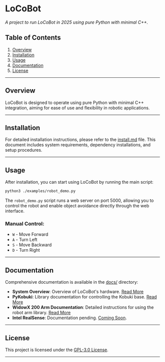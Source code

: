 # **LoCoBot**

*A project to run LoCoBot in 2025 using pure Python with minimal C++.*

## **Table of Contents**

1. [Overview](#overview)
2. [Installation](#installation)
3. [Usage](#usage)
4. [Documentation](#documentation)
5. [License](#license)

---

## **Overview**

LoCoBot is designed to operate using pure Python with minimal C++ integration, aiming for ease of use and flexibility in robotic applications.

---

## **Installation**

For detailed installation instructions, please refer to the [install.md](docs/install.md) file. This document includes system requirements, dependency installations, and setup procedures.

---

## **Usage**

After installation, you can start using LoCoBot by running the main script:

```bash
python3 ./examples/robot_demo.py
```
The `robot_demo.py` script runs a web server on port 5000, allowing you to control the robot and enable object avoidance directly through the web interface.

### Manual Control:
- `W` - Move Forward  
- `A` - Turn Left  
- `S` - Move Backward  
- `D` - Turn Right  

---

## **Documentation**

Comprehensive documentation is available in the [docs/](docs/) directory:

- **System Overview**: Overview of LoCoBot's hardware. [Read More](docs/system_overview.md)
- **PyKobuki**: Library documentation for controlling the Kobuki base. [Read More](docs/PyKobuki.md)
- **WidowX 200 Arm Documentation**: Detailed instructions for using the robot arm library. [Read More](docs/WidowX_200_Arm_Documentation.md)
- **Intel RealSense**: Documentation pending. [Coming Soon](#).

---

## **License**

This project is licensed under the [GPL-3.0 License](LICENSE).

---
